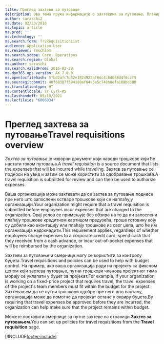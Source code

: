 ```yaml
---
title: Преглед захтева за путовање
description: Ова тема пружа информације о захтевима за путовање. Планирани путни трошкови у документу захтева за путовање.
author: saraschi2
ms.date: 02/23/2018
ms.topic: article
ms.prod: ''
ms.technology: ''
ms.search.form: TrvRequisitionList
audience: Application User
ms.reviewer: roschlom
ms.search.scope: Core, Operations
ms.search.region: Global
ms.author: saraschi
ms.search.validFrom: 2016-02-28
ms.dyn365.ops.version: AX 7.0.0
ms.openlocfilehash: 5fbd2afc7d32e1824925af6dc4c6d088d4f6ccf9
ms.sourcegitcommit: 40f68387f594180af64a5e5c748b6efa188bd300
ms.translationtype: HT
ms.contentlocale: sr-Cyrl-RS
ms.lasthandoff: 05/10/2021
ms.locfileid: "6006034"
---
```

# <a name="travel-requisitions-overview"></a><span data-ttu-id="4102b-104">Преглед захтева за путовање</span><span class="sxs-lookup"><span data-stu-id="4102b-104">Travel requisitions overview</span></span>

<span data-ttu-id="4102b-105">*Захтев за путовање* је изворни документ који наводи трошкове који ће настати током путовања.</span><span class="sxs-lookup"><span data-stu-id="4102b-105">A *travel requisition* is a source document that lists the expenses that will be incurred while traveling.</span></span> <span data-ttu-id="4102b-106">Захтев за путовање се подноси на увид и затим се може користити за одобравање трошкова.</span><span class="sxs-lookup"><span data-stu-id="4102b-106">A travel requisition is submitted for review and can then be used to authorize expenses.</span></span>

<span data-ttu-id="4102b-107">Ваша организација може захтевати да се захтев за путовање поднесе пре него што запослени остваре трошкове који се наплаћују организацији.</span><span class="sxs-lookup"><span data-stu-id="4102b-107">Your organization might require that a travel requisition is submitted before employees incur expenses that are charged to the organization.</span></span> <span data-ttu-id="4102b-108">Овај услов се примењује без обзира на то да ли запослени плаћају трошкове кредитном картицом предузећа, троше готовину коју су добили као аконтацију или плаћају трошкове из свог џепа, што ће им организација надокнадити.</span><span class="sxs-lookup"><span data-stu-id="4102b-108">This requirement applies, regardless of whether employees charge expenses to a corporate credit card, spend cash that they received from a cash advance, or incur out-of-pocket expenses that will be reimbursed by the organization.</span></span>

<span data-ttu-id="4102b-109">Захтеви за путовање и смернице могу се користити за контролу буџета.</span><span class="sxs-lookup"><span data-stu-id="4102b-109">Travel requisitions and policies can be used to help with budget control.</span></span> <span data-ttu-id="4102b-110">На пример, ако ваша организација ради на пројекту са фиксном ценом који захтева путовање, путни трошкови чланова пројектног тима морају се уклапати у буџет за пројекат.</span><span class="sxs-lookup"><span data-stu-id="4102b-110">For example, if your organization is working on a fixed-price project that requires travel, the travel expenses of the project's team members must fit within the budget for the project.</span></span> <span data-ttu-id="4102b-111">Захтевањем да се путни трошкови одобре пре него што настану, организација може да помогне да пројекат остане у оквиру буџета.</span><span class="sxs-lookup"><span data-stu-id="4102b-111">By requiring that travel expenses be approved before they are incurred, the organization can help make sure that the project remains within budget.</span></span>

<span data-ttu-id="4102b-112">Можете поставити смернице за путне захтеве на страници **Захтев за путовањем**.</span><span class="sxs-lookup"><span data-stu-id="4102b-112">You can set up policies for travel requisitions from the **Travel requisition** page.</span></span>


[!INCLUDE[footer-include](../includes/footer-banner.md)]